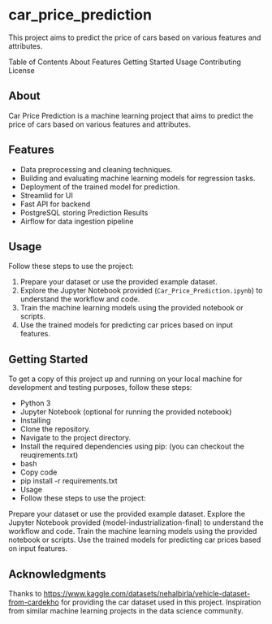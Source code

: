 # car_price_prediction
This project aims to predict the price of cars based on various features and attributes.

Table of Contents
About
Features
Getting Started
Usage
Contributing
License


## About

Car Price Prediction is a machine learning project that aims to predict the price of cars based on various features and attributes.

## Features

- Data preprocessing and cleaning techniques.
- Building and evaluating machine learning models for regression tasks.
- Deployment of the trained model for prediction.
- Streamlid for UI
- Fast API for backend 
- PostgreSQL storing Prediction Results
- Airflow for data ingestion pipeline 


## Usage

Follow these steps to use the project:

1. Prepare your dataset or use the provided example dataset.
2. Explore the Jupyter Notebook provided (`Car_Price_Prediction.ipynb`) to understand the workflow and code.
3. Train the machine learning models using the provided notebook or scripts.
4. Use the trained models for predicting car prices based on input features.


## Getting Started

To get a copy of this project up and running on your local machine for development and testing purposes, follow these steps:

- Python 3
- Jupyter Notebook (optional for running the provided notebook)
- Installing
- Clone the repository.
- Navigate to the project directory.
- Install the required dependencies using pip: (you can checkout the reuqirements.txt)
- bash
- Copy code
- pip install -r requirements.txt
- Usage
- Follow these steps to use the project:

Prepare your dataset or use the provided example dataset.
Explore the Jupyter Notebook provided (model-industrialization-final) to understand the workflow and code.
Train the machine learning models using the provided notebook or scripts.
Use the trained models for predicting car prices based on input features.

## Acknowledgments
Thanks to https://www.kaggle.com/datasets/nehalbirla/vehicle-dataset-from-cardekho for providing the car dataset used in this project.
Inspiration from similar machine learning projects in the data science community.






